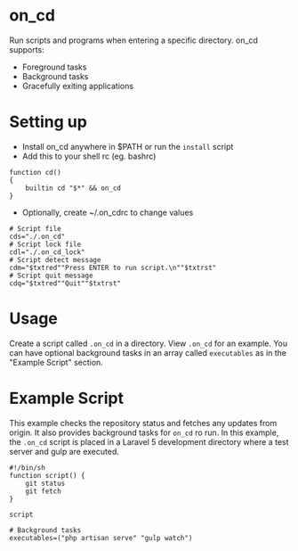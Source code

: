 on_cd
=====
Run scripts and programs when entering a specific directory. on_cd supports:
* Foreground tasks
* Background tasks
* Gracefully exiting applications

# Setting up
* Install on_cd anywhere in $PATH or run the `install` script
* Add this to your shell rc (eg. bashrc)
```
function cd()
{
    builtin cd "$*" && on_cd
}
```
* Optionally, create ~/.on_cdrc to change values
```
# Script file
cds="./.on_cd"
# Script lock file
cdl="./.on_cd_lock"
# Script detect message
cdm="$txtred""Press ENTER to run script.\n""$txtrst"
# Script quit message
cdq="$txtred""Quit""$txtrst"
```

# Usage
Create a script called `.on_cd` in a directory. View `.on_cd` for an example.
You can have optional background tasks in an array called `executables` as in the "Example Script" section.

# Example Script
This example checks the repository status and fetches any updates from origin. It also provides background tasks for `on_cd` ro run. In this example, the `.on_cd` script is placed in a Laravel 5 development directory where a test server and gulp are executed.

```
#!/bin/sh
function script() {
    git status
    git fetch
}

script

# Background tasks
executables=("php artisan serve" "gulp watch")
```
